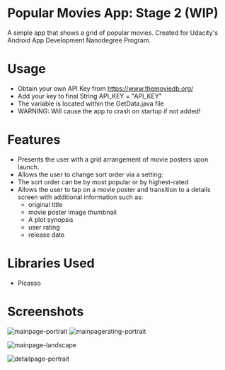 # Popular Movies App: Stage 2 (WIP)
A simple app that shows a grid of popular movies. Created for Udacity's Android App Development Nanodegree Program.

# Usage
- Obtain your own API Key from https://www.themoviedb.org/
- Add your key to final String API_KEY = "API_KEY"
- The variable is located within the GetData.java file
- WARNING: Will cause the app to crash on startup if not added!

# Features
- Presents the user with a grid arrangement of movie posters upon launch.
- Allows the user to change sort order via a setting:
- The sort order can be by most popular or by highest-rated
- Allows the user to tap on a movie poster and transition to a details screen with additional information such as:
    - original title
    - movie poster image thumbnail
    - A plot synopsis
    - user rating
    - release date
    
# Libraries Used
- Picasso

# Screenshots
![mainpage-portrait](https://cloud.githubusercontent.com/assets/13731530/19052796/d309e262-89d5-11e6-9e74-41c6afc2e7e8.png)
![mainpagerating-portrait](https://cloud.githubusercontent.com/assets/13731530/19052998/9a3af70e-89d6-11e6-8baa-528e7bd8b462.png)


![mainpage-landscape](https://cloud.githubusercontent.com/assets/13731530/19053017/ad74da4c-89d6-11e6-93f0-6014a8293229.png)


![detailpage-portrait](https://cloud.githubusercontent.com/assets/13731530/19053041/c6dfbc54-89d6-11e6-82ca-8955afbb2c7a.png)
